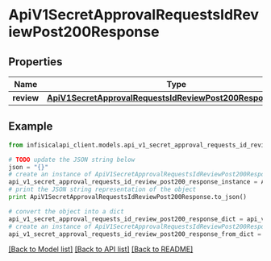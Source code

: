 # ApiV1SecretApprovalRequestsIdReviewPost200Response


## Properties
Name | Type | Description | Notes
------------ | ------------- | ------------- | -------------
**review** | [**ApiV1SecretApprovalRequestsIdReviewPost200ResponseReview**](ApiV1SecretApprovalRequestsIdReviewPost200ResponseReview.md) |  | 

## Example

```python
from infisicalapi_client.models.api_v1_secret_approval_requests_id_review_post200_response import ApiV1SecretApprovalRequestsIdReviewPost200Response

# TODO update the JSON string below
json = "{}"
# create an instance of ApiV1SecretApprovalRequestsIdReviewPost200Response from a JSON string
api_v1_secret_approval_requests_id_review_post200_response_instance = ApiV1SecretApprovalRequestsIdReviewPost200Response.from_json(json)
# print the JSON string representation of the object
print ApiV1SecretApprovalRequestsIdReviewPost200Response.to_json()

# convert the object into a dict
api_v1_secret_approval_requests_id_review_post200_response_dict = api_v1_secret_approval_requests_id_review_post200_response_instance.to_dict()
# create an instance of ApiV1SecretApprovalRequestsIdReviewPost200Response from a dict
api_v1_secret_approval_requests_id_review_post200_response_from_dict = ApiV1SecretApprovalRequestsIdReviewPost200Response.from_dict(api_v1_secret_approval_requests_id_review_post200_response_dict)
```
[[Back to Model list]](../README.md#documentation-for-models) [[Back to API list]](../README.md#documentation-for-api-endpoints) [[Back to README]](../README.md)


